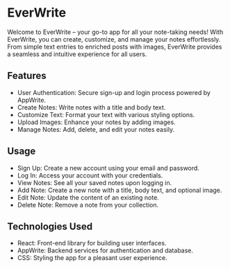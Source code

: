 # EverWrite

Welcome to EverWrite – your go-to app for all your note-taking needs! With EverWrite, you can create, customize, and manage your notes effortlessly. From simple text entries to enriched posts with images, EverWrite provides a seamless and intuitive experience for all users.

## Features

- User Authentication: Secure sign-up and login process powered by AppWrite.
- Create Notes: Write notes with a title and body text.
- Customize Text: Format your text with various styling options.
- Upload Images: Enhance your notes by adding images.
- Manage Notes: Add, delete, and edit your notes easily.

## Usage

- Sign Up: Create a new account using your email and password.
- Log In: Access your account with your credentials.
- View Notes: See all your saved notes upon logging in.
- Add Note: Create a new note with a title, body text, and optional image.
- Edit Note: Update the content of an existing note.
- Delete Note: Remove a note from your collection.


## Technologies Used 

- React: Front-end library for building user interfaces.
- AppWrite: Backend services for authentication and database.
- CSS: Styling the app for a pleasant user experience.